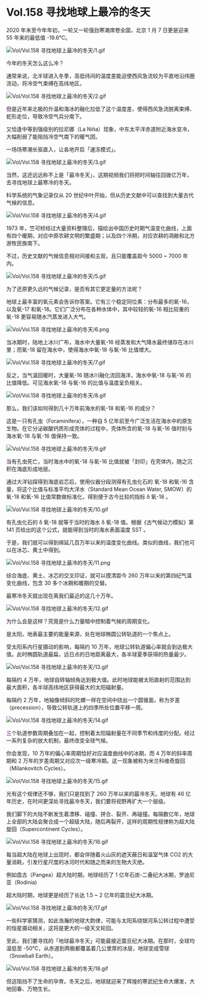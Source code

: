 # Vol.158 寻找地球上最冷的冬天

2020 年末至今年年初，一轮又一轮强劲寒潮席卷全国，北京 1 月 7 日更是迎来 55 年来的最低值 -19.6℃。

![Vol/Vol.158 寻找地球上最冷的冬天/1.gif](https://file.hsyhx.top/iPaperClipICU/web/assets/image/文字稿/Vol/Vol.158%20寻找地球上最冷的冬天/1.gif?imageMogr2/format/avif)

今年的冬天怎么这么冷？

通常来说，北半球进入冬季，高低纬间的温度差能迫使西风急流较为平直地沿纬圈流动，将冷空气束缚在高纬地区。

![Vol/Vol.158 寻找地球上最冷的冬天/2.gif](https://file.hsyhx.top/iPaperClipICU/web/assets/image/文字稿/Vol/Vol.158%20寻找地球上最冷的冬天/2.gif?imageMogr2/format/avif)

但是近年来北极的升温和海冰的融化拉低了这个温度差，使得西风急流脱离束缚、蛇形走位，导致冷空气兵分南下。

又恰逢中等到强级别的拉尼娜（La Niña）现象，中东太平洋赤道附近海水变冷，大幅削弱了能阻挡冷空气南下的暖气团。

一场场寒潮长驱直入，让各地开启「速冻模式」。

![Vol/Vol.158 寻找地球上最冷的冬天/3.gif](https://file.hsyhx.top/iPaperClipICU/web/assets/image/文字稿/Vol/Vol.158%20寻找地球上最冷的冬天/3.gif?imageMogr2/format/avif)

当然，这还远远称不上是「最冷冬天」，这期视频我们将把时间轴往回拨亿万年，去寻找地球上最寒冷的冬天。

科学系统的气象记录仅从 20 世纪中叶开始，但从历史文献中可以查找到大量古代气候的信息。

![Vol/Vol.158 寻找地球上最冷的冬天/4.gif](https://file.hsyhx.top/iPaperClipICU/web/assets/image/文字稿/Vol/Vol.158%20寻找地球上最冷的冬天/4.gif?imageMogr2/format/avif)

1973 年，竺可桢经过大量资料整理后，描绘出中国历史时期气温变化曲线，上面有四个暖期，对应中原农耕文明的繁盛期；以及四个冷期，对应农耕的凋敝和北方游牧民族南下。

不过，历史文献的气候信息相对间接和主观，且只能覆盖距今 5000 ~ 7000 年内。

![Vol/Vol.158 寻找地球上最冷的冬天/5.gif](https://file.hsyhx.top/iPaperClipICU/web/assets/image/文字稿/Vol/Vol.158%20寻找地球上最冷的冬天/5.gif?imageMogr2/format/avif)

为了还原更久远的气候记录，是否有其它更定量的方法呢？

地球上最丰富的氧元素会告诉你答案。它有三个稳定同位素：分布最多的氧-16，以及氧-17 和氧-18。它们广泛分布在各种水体中，其中较轻的氧-16 相比较重的氧-18 更容易随水汽蒸发进入大气。

![Vol/Vol.158 寻找地球上最冷的冬天/6.png](https://file.hsyhx.top/iPaperClipICU/web/assets/image/文字稿/Vol/Vol.158%20寻找地球上最冷的冬天/6.png?imageMogr2/format/avif)

当冰期时，陆地上冰川广布，海水中大量氧-16 经蒸发和大气降水最终储存在冰川里；而氧-18 留在海水中，使得海水中氧-18 与氧-16 比值增大。

![Vol/Vol.158 寻找地球上最冷的冬天/7.gif](https://file.hsyhx.top/iPaperClipICU/web/assets/image/文字稿/Vol/Vol.158%20寻找地球上最冷的冬天/7.gif?imageMogr2/format/avif)

反之，当气温回暖时，大量氧-16 随冰川融化流回海洋，海水中氧-18 与氧-16 的比值降低。可见海水氧-18 与氧-16 的比值与温度呈负相关。

![Vol/Vol.158 寻找地球上最冷的冬天/8.gif](https://file.hsyhx.top/iPaperClipICU/web/assets/image/文字稿/Vol/Vol.158%20寻找地球上最冷的冬天/8.gif?imageMogr2/format/avif)

那么，我们该如何得到几十万年前海水的氧-18 和氧-16 的成分？

这是一只有孔虫（Foraminifera），一种自 5 亿年前至今广泛生活在海水中的原生生物。在它分泌碳酸钙质形成壳体的过程中，壳体所含的氧-18 与氧-16 值时刻与海水氧-18 与氧-16 值保持一致。

![Vol/Vol.158 寻找地球上最冷的冬天/9.gif](https://file.hsyhx.top/iPaperClipICU/web/assets/image/文字稿/Vol/Vol.158%20寻找地球上最冷的冬天/9.gif?imageMogr2/format/avif)

当有孔虫死亡，当时海水中的氧-18 与氧-16 比值就被「封印」在壳体内，随之沉积在海底形成地层。

通过大洋钻探得到海底岩芯后，使用仪器分段测得有孔虫化石的 氧-18 和氧-16 含量，将这个比值与标准平均大洋水（Standard Mean Ocean Water, SMOW）的氧-18 和氧-16 比值常数做标准化，得到便于古今比较的指标 δ 氧-18 。

![Vol/Vol.158 寻找地球上最冷的冬天/10.gif](https://file.hsyhx.top/iPaperClipICU/web/assets/image/文字稿/Vol/Vol.158%20寻找地球上最冷的冬天/10.gif?imageMogr2/format/avif)

有孔虫化石的 δ 氧-18 就等于当时的海水 δ 氧-18 值。根据《古气候动力模拟》第 141 页给出的这个公式，就能得到当时的海水表面温度 SST 。

于是，我们就可以得到绵延几百万年以来的温度变化曲线。类似的曲线，我们也可以在冰芯、黄土中得到。

![Vol/Vol.158 寻找地球上最冷的冬天/11.png](https://file.hsyhx.top/iPaperClipICU/web/assets/image/文字稿/Vol/Vol.158%20寻找地球上最冷的冬天/11.png?imageMogr2/format/avif)

综合海底、黄土、冰芯的交叉印证，就可以摸清距今 260 万年以来的第四纪气温变化曲线，包含 30 多个冰期和暖期的交替。

最寒冷冬天就出现在离我们最近的这几十万年。

![Vol/Vol.158 寻找地球上最冷的冬天/12.gif](https://file.hsyhx.top/iPaperClipICU/web/assets/image/文字稿/Vol/Vol.158%20寻找地球上最冷的冬天/12.gif?imageMogr2/format/avif)

为什么会是这样？究竟是什么力量暗中控制着气候的周期变化。

是太阳，地表最主要的能量来源，处在地球椭圆公转轨道的一个焦点上。

受太阳系内行星摄动的影响，每隔约 10 万年，地球公转轨道偏心率就会到达极大值。此时椭圆轨道最扁，远日点的日地距离最大，各半球夏季获得的热量最少。

![Vol/Vol.158 寻找地球上最冷的冬天/13.gif](https://file.hsyhx.top/iPaperClipICU/web/assets/image/文字稿/Vol/Vol.158%20寻找地球上最冷的冬天/13.gif?imageMogr2/format/avif)

每隔约 4 万年，地球自转轴倾角达到极大值。此时地球能被太阳直射的范围达到最大面积，各半球高纬地区获得最大的太阳辐射量。

每隔约 2 万年，地轴像倾斜的陀螺一样在空间中绕出一个圆锥面，称为岁差（precession），导致公转轨道上的四季所处位置平移一周。

![Vol/Vol.158 寻找地球上最冷的冬天/14.gif](https://file.hsyhx.top/iPaperClipICU/web/assets/image/文字稿/Vol/Vol.158%20寻找地球上最冷的冬天/14.gif?imageMogr2/format/avif)

三个轨道参数周期叠加在一起，控制着太阳辐射量在不同季节和纬度的分配。经过一系列复杂的放大机制，最终改变全球气候。

你会发现，10 万年的偏心率周期恰好对应温度曲线中的冰期，而 4 万年的斜率周期和 2 万年的岁差周期又对应次一级寒冷期。这一现象被称为米兰科维奇旋回（Milankovitch Cycles）。

![Vol/Vol.158 寻找地球上最冷的冬天/15.gif](https://file.hsyhx.top/iPaperClipICU/web/assets/image/文字稿/Vol/Vol.158%20寻找地球上最冷的冬天/15.gif?imageMogr2/format/avif)

光有这个规律还不够，我们只是找到了 260 万年以来的最冷冬天。地球有 46 亿年历史，在时间更深处寻找最冷冬天，我们要将视野再扩大一个层级。

我们脚下的大陆不断发生着漂移、碰撞、拼合、裂开、再碰撞。每隔数亿年，地球上全部的大陆会聚合成一个超级大陆，随后再裂开，这样的周期性规律称为超大陆旋回（Supercontinent Cycles）。

![Vol/Vol.158 寻找地球上最冷的冬天/16.gif](https://file.hsyhx.top/iPaperClipICU/web/assets/image/文字稿/Vol/Vol.158%20寻找地球上最冷的冬天/16.gif?imageMogr2/format/avif)

每当超大陆在地球上出现时，都会伴随着火山灰的遮天蔽日和温室气体 CO2 的大量消耗，引发行星尺度的冰河时代和随之而来的生物大灭绝。

例如盘古（Pangea）超大陆时期，地球经历了 1 亿年石炭-二叠纪大冰期，罗迪尼亚（Rodinia)

超大陆时期，地球更是经历了长达 1.5 ~ 2 亿年的震旦纪大冰期。

![Vol/Vol.158 寻找地球上最冷的冬天/17.gif](https://file.hsyhx.top/iPaperClipICU/web/assets/image/文字稿/Vol/Vol.158%20寻找地球上最冷的冬天/17.gif?imageMogr2/format/avif)

一些科学家猜测，如此浩瀚的地球大韵律，可能与太阳系绕银河系公转过程中遭受的恒星摄动相关，这将是更大的一级天文轮回。

至此，我们要寻找的「地球最冷冬天」可能最接近震旦纪大冰期。在那时，全球均温低至 -50℃，从赤道到两极都覆盖着几公里厚的冰层，地球变成雪球（Snowball Earth）。

![Vol/Vol.158 寻找地球上最冷的冬天/18.gif](https://file.hsyhx.top/iPaperClipICU/web/assets/image/文字稿/Vol/Vol.158%20寻找地球上最冷的冬天/18.gif?imageMogr2/format/avif)

但这阻挡不了生命的孕育。冬天之后，地球就迎来了辉煌的寒武纪生命大爆发，大地回春、万物生长。
